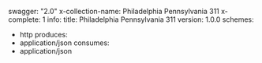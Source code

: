 swagger: "2.0"
x-collection-name: Philadelphia Pennsylvania 311
x-complete: 1
info:
  title: Philadelphia Pennsylvania 311
  version: 1.0.0
schemes:
- http
produces:
- application/json
consumes:
- application/json